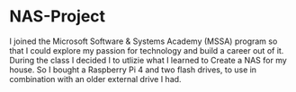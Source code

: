 # NAS-Project
I joined the Microsoft Software & Systems Academy (MSSA) program so that I could explore my passion for technology and build a career out of it. During the class I decided I to utlizie what I learned to Create a NAS for my house. So I bought a Raspberry Pi 4 and two flash drives, to use in combination with an older external drive I had.
